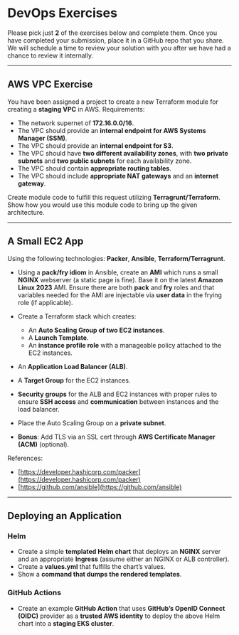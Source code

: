 # DevOps Exercises

Please pick just **2** of the exercises below and complete them. Once you have completed your submission, place it in a GitHub repo that you share. We will schedule a time to review your solution with you after we have had a chance to review it internally.

---

## AWS VPC Exercise

You have been assigned a project to create a new Terraform module for creating a **staging VPC** in AWS. Requirements:

* The network supernet of **172.16.0.0/16**.
* The VPC should provide an **internal endpoint for AWS Systems Manager (SSM)**.
* The VPC should provide an **internal endpoint for S3**.
* The VPC should have **two different availability zones**, with **two private subnets** and **two public subnets** for each availability zone.
* The VPC should contain **appropriate routing tables**.
* The VPC should include **appropriate NAT gateways** and an **internet gateway**.

Create module code to fulfill this request utilizing **Terragrunt/Terraform**. Show how you would use this module code to bring up the given architecture.

---

## A Small EC2 App

Using the following technologies: **Packer**, **Ansible**, **Terraform/Terragrunt**.

* Using a **pack/fry idiom** in Ansible, create an **AMI** which runs a small **NGINX** webserver (a static page is fine). Base it on the latest **Amazon Linux 2023** AMI. Ensure there are both **pack** and **fry** roles and that variables needed for the AMI are injectable via **user data** in the frying role (if applicable).
* Create a Terraform stack which creates:

  * An **Auto Scaling Group of two EC2 instances**.
  * A **Launch Template**.
  * An **instance profile role** with a manageable policy attached to the EC2 instances.
* An **Application Load Balancer (ALB)**.
* A **Target Group** for the EC2 instances.
* **Security groups** for the ALB and EC2 instances with proper rules to ensure **SSH access** and **communication** between instances and the load balancer.
* Place the Auto Scaling Group on a **private subnet**.
* **Bonus**: Add TLS via an SSL cert through **AWS Certificate Manager (ACM)** (optional).

References:

* [https://developer.hashicorp.com/packer](https://developer.hashicorp.com/packer)
* [https://github.com/ansible](https://github.com/ansible)

---

## Deploying an Application

### Helm

* Create a simple **templated Helm chart** that deploys an **NGINX** server and an appropriate **Ingress** (assume either an NGINX or ALB controller).
* Create a **values.yml** that fulfills the chart’s values.
* Show a **command that dumps the rendered templates**.

### GitHub Actions

* Create an example **GitHub Action** that uses **GitHub’s OpenID Connect (OIDC)** provider as a **trusted AWS identity** to deploy the above Helm chart into a **staging EKS cluster**.
